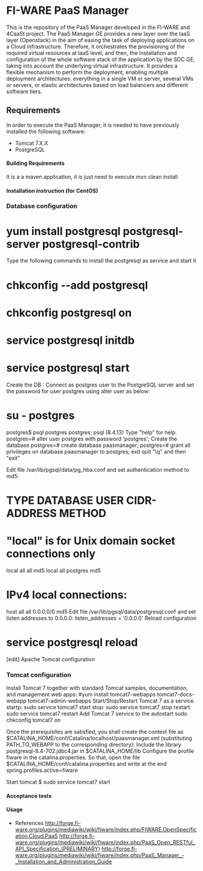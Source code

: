 # FI-WARE PaaS Manager

This is the repository of the PaaS Manager developed in the FI-WARE and 4CaaSt project. The PaaS Manager GE provides a 
new layer over the IaaS layer (Openstack) in the aim of easing the task of deploying applications on a Cloud infrastructure. 
Therefore, it orchestrates the provisioning of the required virtual resources at IaaS level, and then, the installation and configuration 
of the whole software stack of the application by the SDC GE, taking into account the underlying virtual infrastructure. 
It provides a flexible mechanism to perform the deployment, enabling multiple deployment architectures: 
everything in a single VM or server, several VMs or servers, or elastic architectures based on load balancers and different software tiers.


## Requirements
In order to execute the PaaS Manager, it is needed to have previously installed the following software:
- Tomcat 7.X.X 
- PostgreSQL 

#### Building Requirements
It is a a maven application, it is just need to execute mvn clean install

#### Installation instruction (for CentOS)
### Database configuration
# yum install postgresql postgresql-server postgresql-contrib

Type the following commands to install the postgresql as service and start it
# chkconfig --add postgresql 
# chkconfig postgresql on
# service postgresql initdb
# service postgresql start

Create the DB :
Connect as postgres user to the PostgreSQL server and set the password for user postgres using alter user as below:
# su - postgres
postgres$ psql postgres postgres;
psql (8.4.13)
Type "help" for help.
postgres=# alter user postgres with password 'postgres';
Create the database
postgres=# create database paasmanager;
postgres=# grant all privileges on database paasmanager to postgres;
exit quit "\q" and then "exit"

Edit file /var/lib/pgsql/data/pg_hba.conf and set authentication method to md5:
# TYPE  DATABASE    USER        CIDR-ADDRESS          METHOD
# "local" is for Unix domain socket connections only
local   all         all                               md5
local   all         postgres                          md5
# IPv4 local connections:
host    all         all         0.0.0.0/0          md5
Edit file /var/lib/pgsql/data/postgresql.conf and set listen addresses to 0.0.0.0:
listen_addresses = '0.0.0.0'
Reload configuration
# service postgresql reload
[edit] Apache Tomcat configuration

### Tomcat configuration
Install Tomcat 7 together with standard Tomcat samples, documentation, and management web apps:
#yum install tomcat7-webapps tomcat7-docs-webapp tomcat7-admin-webapps
Start/Stop/Restart Tomcat 7 as a service. startp:
sudo service tomcat7 start
stop:
sudo service tomcat7 stop
restart:
sudo service tomcat7 restart
Add Tomcat 7 service to the autostart
sudo chkconfig tomcat7 on


Once the prerequisites are satisfied, you shall create the context file as $CATALINA_HOME/conf/Catalina/localhost/paasmanager.xml (substituting PATH_TO_WEBAPP to the corresponding directory):
<Context path="/paasmanager" docBase="PATH_TO_WEBAPP" reloadable="true" debug="5">
  <Resource name="jdbc/paasmanager" auth="Container" type="javax.sql.DataSource" driverClassName="org.postgresql.Driver"
   url="jdbc:postgresql://localhost:5432/paasmanager"
   username="postgres" password="postgres"
   maxActive="20" maxIdle="10" maxWait="-1"/> 
</Context>
Include the library postgresql-8.4-702.jdbc4.jar in $CATALINA_HOME/lib
Configure the profile fiware in the catalina.properties. So that, open the file $CATALINA_HOME/conf/catalina.properties and write at the end
 spring.profiles.active=fiware

Start tomcat
$ sudo service tomcat7 start

#### Acceptance tests

#### Usage

* References
http://forge.fi-ware.org/plugins/mediawiki/wiki/fiware/index.php/FIWARE.OpenSpecification.Cloud.PaaS
http://forge.fi-ware.org/plugins/mediawiki/wiki/fiware/index.php/PaaS_Open_RESTful_API_Specification_(PRELIMINARY)
http://forge.fi-ware.org/plugins/mediawiki/wiki/fiware/index.php/PaaS_Manager_-_Installation_and_Administration_Guide


